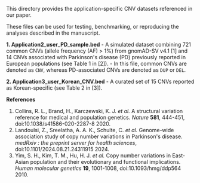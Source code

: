 This directory provides the application-specific CNV datasets referenced in our paper.

These files can be used for testing, benchmarking, or reproducing the analyses described in the manuscript.

**1. Application2_user_PD_sample.bed**
    - A simulated dataset combining 721 common CNVs (allele frequency (AF) > 1%) from gnomAD-SV v4.1 [1] and 14 CNVs associated with Parkinson's disease (PD) previously reported in European populations (see Table 1 in [2]).
    - In this file, common CNVs are denoted as `CNV`, whereas PD-associated CNVs are denoted as `DUP` or `DEL`.

**2. Application3_user_Korean_CNV.bed**
    - A curated set of 15 CNVs reported as Korean-specific (see Table 2 in [3]).


**References**

1. Collins, R. L., Brand, H., Karczewski, K. J. *et al.* A structural variation reference for medical and population genetics. *Nature* **581**, 444-451, doi:10.1038/s41586-020-2287-8 2020.
2. Landoulsi, Z., Sreelatha, A. A. K., Schulte, C. *et al.* Genome-wide association study of copy number variations in Parkinson's disease. *medRxiv : the preprint server for health sciences*, doi:10.1101/2024.08.21.24311915 2024.
3. Yim, S. H., Kim, T. M., Hu, H. J. *et al.* Copy number variations in East-Asian population and their evolutionary and functional implications. *Human molecular genetics* **19**, 1001-1008, doi:10.1093/hmg/ddp564 2010.
